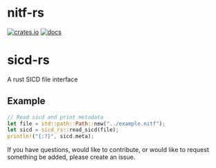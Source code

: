 # nitf-rs

[![crates.io](https://img.shields.io/crates/v/sicd-rs)](https://crates.io/crates/sicd-rs)
[![docs](https://img.shields.io/docsrs/sicd-rs)](https://docs.rs/sicd-rs/latest/sicd_rs/)

# sicd-rs

A rust SICD file interface

## Example

```rust
// Read sicd and print metadata
let file = std::path::Path::new("../example.nitf");
let sicd = sicd_rs::read_sicd(file);
println!("{:?}", sicd.meta);
```

If you have questions, would like to contribute, or would like to request
something be added, please create an issue.